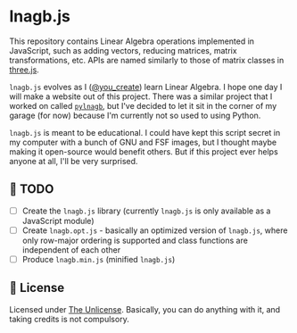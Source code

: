 lnagb.js
========

This repository contains Linear Algebra operations implemented in JavaScript,
such as adding vectors, reducing matrices, matrix transformations, etc. APIs are
named similarly to those of matrix classes in [three.js](https://threejs.org).

`lnagb.js` evolves as I ([@you_create][gh yc]) learn Linear Algebra. I hope one
day I will make a website out of this project. There was a similar project that
I worked on called [`pylnagb`][gh pylnagb], but I've decided to let it sit in
the corner of my garage (for now) because I'm currently not so used to using
Python.

`lnagb.js` is meant to be educational. I could have kept this script secret
in my computer with a bunch of GNU and FSF images, but I thought maybe making
it open-source would benefit others. But if this project ever helps anyone at
all, I'll be very surprised.

[gh yc]: https://github.com/you-create
[gh pylnagb]: https://github.com/vecma-org/pylnagb

:pushpin: TODO
--------------

- [ ] Create the `lnagb.js` library (currently `lnagb.js` is only available as
  a JavaScript module)
- [ ] Create `lnagb.opt.js` - basically an optimized version of `lnagb.js`,
  where only row-major ordering is supported and class functions are independent
  of each other
- [ ] Produce `lnagb.min.js` (minified `lnagb.js`)

:page_with_curl: License
------------------------

Licensed under [The Unlicense](https://unlicense.org/). Basically, you can do
anything with it, and taking credits is not compulsory.
